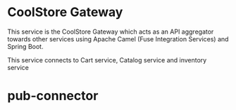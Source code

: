 # CoolStore Gateway

This service is the CoolStore Gateway which acts as an API aggregator towards other
services using Apache Camel (Fuse Integration Services) and Spring Boot.

This service connects to Cart service, Catalog service and inventory service 

 # pub-connector
